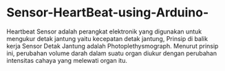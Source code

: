 # Sensor-HeartBeat-using-Arduino-
Heartbeat Sensor adalah perangkat elektronik yang digunakan untuk mengukur detak jantung yaitu kecepatan detak jantung, Prinsip di balik kerja Sensor Detak Jantung adalah Photoplethysmograph. Menurut prinsip ini, perubahan volume darah dalam suatu organ diukur dengan perubahan intensitas cahaya yang melewati organ itu.
